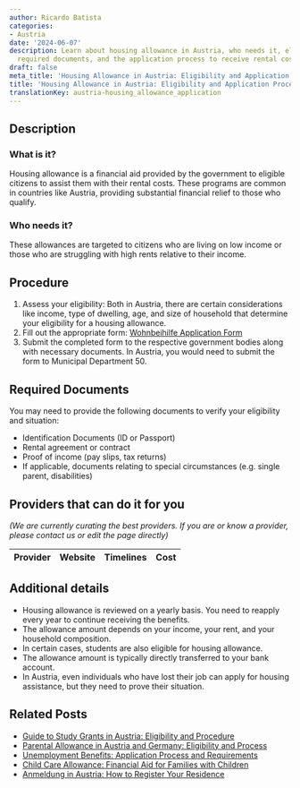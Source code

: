 ```yaml
---
author: Ricardo Batista
categories:
- Austria
date: '2024-06-07'
description: Learn about housing allowance in Austria, who needs it, eligibility criteria,
  required documents, and the application process to receive rental cost aid.
draft: false
meta_title: 'Housing Allowance in Austria: Eligibility and Application Process'
title: 'Housing Allowance in Austria: Eligibility and Application Process'
translationKey: austria-housing_allowance_application
---
```


## Description
### What is it?
Housing allowance is a financial aid provided by the government to eligible citizens to assist them with their rental costs. These programs are common in countries like Austria, providing substantial financial relief to those who qualify.

### Who needs it?
These allowances are targeted to citizens who are living on low income or those who are struggling with high rents relative to their income.

## Procedure
1. Assess your eligibility: Both in Austria, there are certain considerations like income, type of dwelling, age, and size of household that determine your eligibility for a housing allowance.
2. Fill out the appropriate form: [Wohnbeihilfe Application Form](http://www.wien.gv.at)
3. Submit the completed form to the respective government bodies along with necessary documents. In Austria, you would need to submit the form to Municipal Department 50.

## Required Documents
You may need to provide the following documents to verify your eligibility and situation:
- Identification Documents (ID or Passport)
- Rental agreement or contract
- Proof of income (pay slips, tax returns)
- If applicable, documents relating to special circumstances (e.g. single parent, disabilities)

## Providers that can do it for you

_(We are currently curating the best providers. If you are or know a provider, please contact us or edit the page directly)_

| Provider        |     Website     |     Timelines    |       Cost      |
| :-------------: | :-------------: |  :-------------: | :-------------: |

## Additional details
- Housing allowance is reviewed on a yearly basis. You need to reapply every year to continue receiving the benefits.
- The allowance amount depends on your income, your rent, and your household composition.
- In certain cases, students are also eligible for housing allowance.
- The allowance amount is typically directly transferred to your bank account.
- In Austria, even individuals who have lost their job can apply for housing assistance, but they need to prove their situation.
## Related Posts

- [Guide to Study Grants in Austria: Eligibility and Procedure](https://tramitit.com/guides/austria/study_grant_application/)
- [Parental Allowance in Austria and Germany: Eligibility and Process](https://tramitit.com/guides/austria/parental_allowance_application/)
- [Unemployment Benefits: Application Process and Requirements](https://tramitit.com/guides/austria/unemployment_benefit_application/)
- [Child Care Allowance: Financial Aid for Families with Children](https://tramitit.com/guides/austria/child_care_allowance_application/)
- [Anmeldung in Austria: How to Register Your Residence](https://tramitit.com/guides/austria/registration_information/)